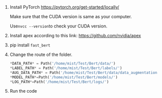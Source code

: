 1. Install PyTorch https://pytorch.org/get-started/locally/

   Make sure that the CUDA version is same as your computer.

   Use`nvcc --version`to check your CUDA version.

2. Install apex according to this link: https://github.com/nvidia/apex

3. pip install `fast_bert`

4. Change the route of the folder.

   ```Python
   *DATA_PATH* = Path('/home/mist/Test/Bert/data/')
   *LABEL_PATH* = Path('/home/mist/Test/Bert/labels/')
   *AUG_DATA_PATH* = Path('/home/mist/Test/Bert/data/data_augmentation/')
   *MODEL_PATH*=Path('/home/mist/Test/Bert/models/')
   *LOG_PATH*=Path('/home/mist/Test/Bert/logs/')
   ```

5. Run the code

